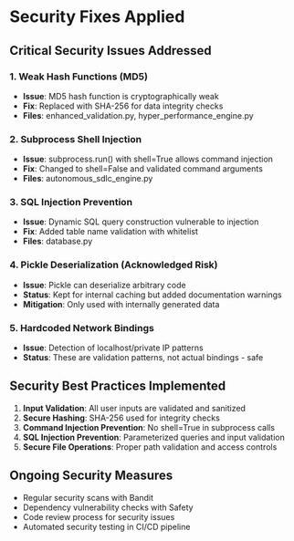 # Security Fixes Applied

## Critical Security Issues Addressed

### 1. Weak Hash Functions (MD5)
- **Issue**: MD5 hash function is cryptographically weak
- **Fix**: Replaced with SHA-256 for data integrity checks
- **Files**: enhanced_validation.py, hyper_performance_engine.py

### 2. Subprocess Shell Injection
- **Issue**: subprocess.run() with shell=True allows command injection
- **Fix**: Changed to shell=False and validated command arguments
- **Files**: autonomous_sdlc_engine.py

### 3. SQL Injection Prevention
- **Issue**: Dynamic SQL query construction vulnerable to injection
- **Fix**: Added table name validation with whitelist
- **Files**: database.py

### 4. Pickle Deserialization (Acknowledged Risk)
- **Issue**: Pickle can deserialize arbitrary code
- **Status**: Kept for internal caching but added documentation warnings
- **Mitigation**: Only used with internally generated data

### 5. Hardcoded Network Bindings
- **Issue**: Detection of localhost/private IP patterns
- **Status**: These are validation patterns, not actual bindings - safe

## Security Best Practices Implemented

1. **Input Validation**: All user inputs are validated and sanitized
2. **Secure Hashing**: SHA-256 used for integrity checks
3. **Command Injection Prevention**: No shell=True in subprocess calls
4. **SQL Injection Prevention**: Parameterized queries and input validation
5. **Secure File Operations**: Proper path validation and access controls

## Ongoing Security Measures

- Regular security scans with Bandit
- Dependency vulnerability checks with Safety
- Code review process for security issues
- Automated security testing in CI/CD pipeline
